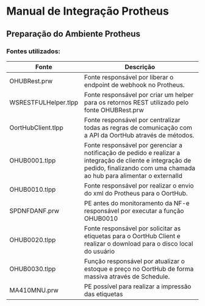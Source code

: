 # Manual de Integração Protheus

## Preparação do Ambiente Protheus

### Fontes utilizados:

| Fonte                | Descrição                                                                                                                                                                         |
| -------------------- | --------------------------------------------------------------------------------------------------------------------------------------------------------------------------------- |
| OHUBRest.prw         | Fonte responsável por liberar o endpoint de webhook no Protheus.                                                                                                                  |
| WSRESTFULHelper.tlpp | Fonte responsável por criar um helper para os retornos REST utilizado pelo fonte OHUBRest.prw                                                                                     |
| OortHubClient.tlpp   | Fonte responsável por centralizar todas as regras de comunicação com a API da OortHub através de métodos.                                                                         |
| OHUB0001.tlpp        | Fonte responsável por gerenciar a notificação de pedido e realizar a integração de cliente e integração de pedido, finalizando com uma chamada ao hub para alimentar o externalId |
| OHUB0010.tlpp        | Fonte responsável por realizar o envio do xml do Protheus para o OortHub.                                                                                                         |
| SPDNFDANF.prw        | PE antes do monitoramento da NF-e responsável por executar a função OHUB0010                                                                                                      |
| OHUB0020.tlpp        | Fonte responsável por solicitar as etiquetas para o OortHub Client e realizar o download para o disco local do usuário                                                            |
| OHUB0030.tlpp        | Função responsável por atualizar o estoque e preço no OortHub de forma massiva através de Schedule. |
| MA410MNU.prw         | PE possível para realizar a impressão das etiquetas                                                                                                                               |

